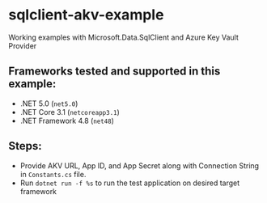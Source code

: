# sqlclient-akv-example
Working examples with Microsoft.Data.SqlClient and Azure Key Vault Provider

## Frameworks tested and supported in this example:
- .NET 5.0 (`net5.0`)
- .NET Core 3.1 (`netcoreapp3.1`)
- .NET Framework 4.8 (`net48`)

## Steps:
- Provide AKV URL, App ID, and App Secret along with Connection String in `Constants.cs` file.
- Run `dotnet run -f %s` to run the test application on desired target framework
